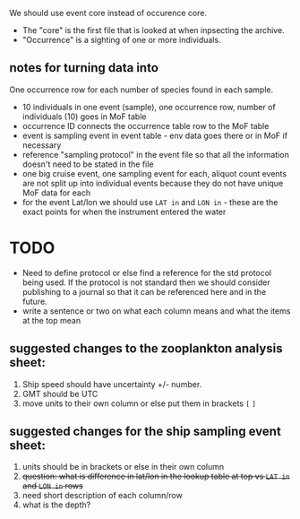 We should use event core instead of occurence core.

* The "core" is the first file that is looked at when inpsecting the archive.
* "Occurrence" is a sighting of one or more individuals.

## notes for turning data into 
One occurrence row for each number of species found in each sample.
* 10 individuals in one event (sample), one occurrence row, number of individuals (10) goes in MoF table
* occurrence ID connects the occurrence table row to the MoF table
* event is sampling event in event table - env data goes there or in MoF if necessary
* reference "sampling protocol" in the event file so that all the information doesn't need to be stated in the file
* one big cruise event, one sampling event for each, aliquot count events are not split up into individual events because they do not have unique MoF data for each 
* for the event Lat/lon we should use `LAT in` and `LON in` - these are the exact points for when the instrument entered the water

# TODO
* Need to define protocol or else find a reference for the std protocol being used. 
If the protocol is not standard then we should consider publishing to a journal so that it can be referenced here and in the future.
* write a sentence or two on what each column means and what the items at the top mean

## suggested changes to the zooplankton analysis sheet:
1. Ship speed should have uncertainty +/- number.
2. GMT should be UTC
3. move units to their own column or else put them in brackets `[` `]`

## suggested changes for the ship sampling event sheet:
1. units should be in brackets or else in their own column
2. ~~question: what is difference in lat/lon in the lookup table at top vs `LAT in` and `LON in` rows~~
3. need short description of each column/row 
4. what is the depth?
